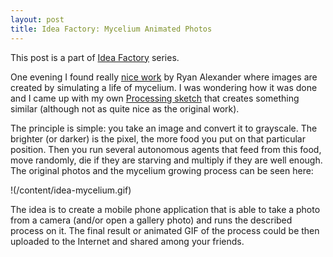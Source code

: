 ```yaml
---
layout: post
title: Idea Factory: Mycelium Animated Photos
---
```


This post is a part of [Idea Factory](/2013/02/idea-factory/) series.

One evening I found really [nice work](http://www.creativeapplications.net/processing/mycelium-processing/)
by Ryan Alexander where images are created by simulating a life of mycelium.
I was wondering how it was done and I came up
with my own [Processing sketch](https://github.com/prusnak/processing/tree/master/myco)
that creates something similar (although not as quite nice as the original work).

The principle is simple: you take an image and convert it to grayscale.
The brighter (or darker) is the pixel, the more food you put
on that particular position. Then you run several autonomous agents
that feed from this food, move randomly,
die if they are starving and multiply if they are well enough.
The original photos and the mycelium growing process can be seen here:

!(/content/idea-mycelium.gif)

The idea is to create a mobile phone application that
is able to take a photo from a camera (and/or open a gallery photo)
and runs the described process on it. The final result
or animated GIF of the process could be then uploaded to the Internet
and shared among your friends.
